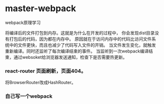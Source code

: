 # master-webpack
webpack原理学习

将编译后的文件打包到内存。这就是为什么在开发的过程中，
你会发现dist目录没有打包后的代码，因为都在内存中。
原因就在于访问内存中的代码比访问文件系统中的文件更快，而且也减少了代码写入文件的开销。
当文件发生变化，就触发重新编译。同时还监听了每次编译结束的事件。
当监听到一次webpack编译结束，通过websoket给浏览器发送通知，检查下是否需要热更新。

### react-router 页面刷新，页面404。
将BrowserRouter改成HashRouter。

### 自己写一个webpack
